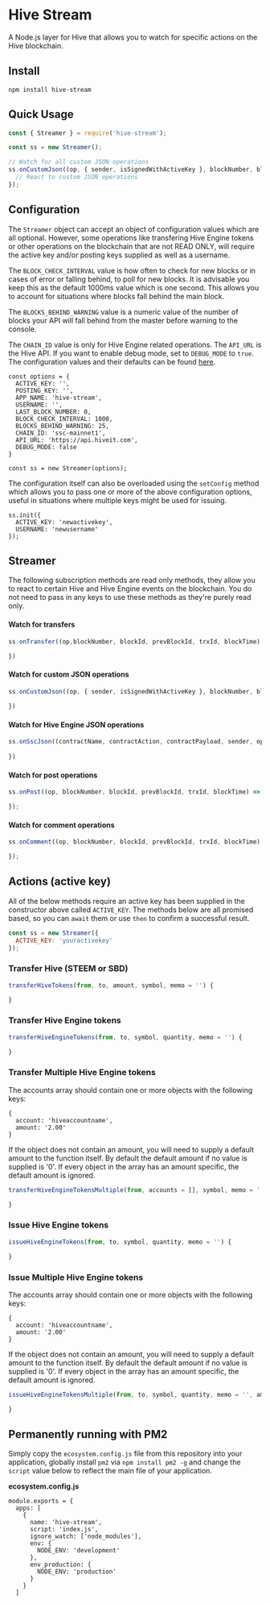 # Hive Stream

A Node.js layer for Hive that allows you to watch for specific actions on the Hive blockchain.

## Install

```shell
npm install hive-stream
```

## Quick Usage

```javascript
const { Streamer } = require('hive-stream');

const ss = new Streamer();

// Watch for all custom JSON operations
ss.onCustomJson((op, { sender, isSignedWithActiveKey }, blockNumber, blockId, prevBlockId, trxId, blockTime) => {
  // React to custom JSON operations
});
```

## Configuration

The `Streamer` object can accept an object of configuration values which are all optional. However, some operations like transfering Hive Engine tokens or other operations on the blockchain that are not READ ONLY, will require the active key and/or posting keys supplied as well as a username.

The `BLOCK_CHECK_INTERVAL` value is how often to check for new blocks or in cases of error or falling behind, to poll for new blocks. It is advisable you keep this as the default 1000ms value which is one second. This allows you to account for situations where blocks fall behind the main block.

The `BLOCKS_BEHIND_WARNING` value is a numeric value of the number of blocks your API will fall behind from the master before warning to the console.

The `CHAIN_ID` value is only for Hive Engine related operations. The `API_URL` is the Hive API. If you want to enable debug mode, set to `DEBUG_MODE` to `true`. The configuration values and their defaults can be found [here](https://github.com/Vheissu/hive-stream/blob/master/config.js).

```
const options = {
  ACTIVE_KEY: '',
  POSTING_KEY: '',
  APP_NAME: 'hive-stream',
  USERNAME: '',
  LAST_BLOCK_NUMBER: 0,
  BLOCK_CHECK_INTERVAL: 1000,
  BLOCKS_BEHIND_WARNING: 25,
  CHAIN_ID: 'ssc-mainnet1',
  API_URL: 'https://api.hiveit.com',
  DEBUG_MODE: false
}

const ss = new Streamer(options);
```

The configuration itself can also be overloaded using the `setConfig` method which allows you to pass one or more of the above configuration options, useful in situations where multiple keys might be used for issuing.

```
ss.init({
  ACTIVE_KEY: 'newactivekey',
  USERNAME: 'newusername'
});
```

## Streamer

The following subscription methods are read only methods, they allow you to react to certain Hive and Hive Engine events on the blockchain. You do not need to pass in any keys to use these methods as they're purely read only.

#### Watch for transfers

```javascript
ss.onTransfer((op,blockNumber, blockId, prevBlockId, trxId, blockTime) => {

})
```

#### Watch for custom JSON operations
```javascript
ss.onCustomJson((op, { sender, isSignedWithActiveKey }, blockNumber, blockId, prevBlockId, trxId, blockTime) => {
  
})
```

#### Watch for Hive Engine JSON operations
```javascript
ss.onSscJson((contractName, contractAction, contractPayload, sender, op, blockNumber, blockId, prevBlockId, trxId, blockTime) => {
  
})
```

#### Watch for post operations
```javascript
ss.onPost((op, blockNumber, blockId, prevBlockId, trxId, blockTime) => {

});
```

#### Watch for comment operations
```javascript
ss.onComment((op, blockNumber, blockId, prevBlockId, trxId, blockTime) => {

});
```

## Actions (active key)

All of the below methods require an active key has been supplied in the constructor above called `ACTIVE_KEY`. The methods below are all promised based, so you can `await` them or use `then` to confirm a successful result.

```javascript
const ss = new Streamer({
  ACTIVE_KEY: 'youractivekey'
});
```

### Transfer Hive (STEEM or SBD)
```javascript
transferHiveTokens(from, to, amount, symbol, memo = '') {

}
```

### Transfer Hive Engine tokens
```javascript
transferHiveEngineTokens(from, to, symbol, quantity, memo = '') {

}
```

### Transfer Multiple Hive Engine tokens

The accounts array should contain one or more objects with the following keys:

```
{
  account: 'hiveaccountname',
  amount: '2.00'
}
```

If the object does not contain an amount, you will need to supply a default amount to the function itself. By default the default amount if no value is supplied is '0'. If every object in the array has an amount specific, the default amount is ignored.

```javascript
transferHiveEngineTokensMultiple(from, accounts = [], symbol, memo = '', amount = '0') {

}
```

### Issue Hive Engine tokens
```javascript
issueHiveEngineTokens(from, to, symbol, quantity, memo = '') {

}
```

### Issue Multiple Hive Engine tokens

The accounts array should contain one or more objects with the following keys:

```
{
  account: 'hiveaccountname',
  amount: '2.00'
}
```

If the object does not contain an amount, you will need to supply a default amount to the function itself. By default the default amount if no value is supplied is '0'. If every object in the array has an amount specific, the default amount is ignored.

```javascript
issueHiveEngineTokensMultiple(from, to, symbol, quantity, memo = '', amount = '0') {

}
```

## Permanently running with PM2

Simply copy the `ecosystem.config.js` file from this repository into your application, globally install `pm2` via `npm install pm2 -g` and change the `script` value below to reflect the main file of your application.

**ecosystem.config.js**

```
module.exports = {
  apps: [
    {
      name: 'hive-stream',
      script: 'index.js',
      ignore_watch: ['node_modules'],
      env: {
        NODE_ENV: 'development'
      },
      env_production: {
        NODE_ENV: 'production'
      }
    }
  ]
```
